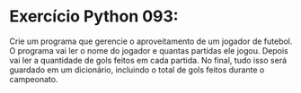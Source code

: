 # Exercício Python 093: 
Crie um programa que gerencie o aproveitamento de um jogador de futebol. O programa vai ler o nome do jogador e 
quantas partidas ele jogou. Depois vai ler a quantidade de gols feitos em cada partida. No final, tudo isso será guardado em um 
dicionário, incluindo o total de gols feitos durante o campeonato.
